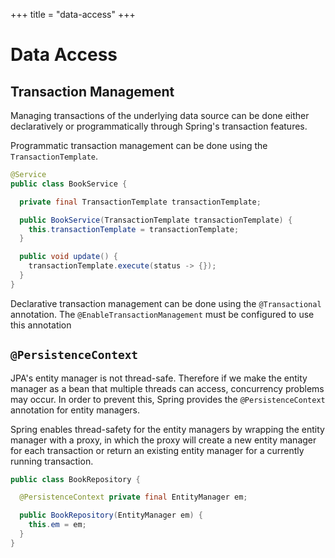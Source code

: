 +++
title = "data-access"
+++

# Data Access

## Transaction Management

Managing transactions of the underlying data source can be done either declaratively or
programmatically through Spring's transaction features.

Programmatic transaction management can be done using the `TransactionTemplate`.

```java
@Service
public class BookService {

  private final TransactionTemplate transactionTemplate;

  public BookService(TransactionTemplate transactionTemplate) {
    this.transactionTemplate = transactionTemplate;
  }

  public void update() {
    transactionTemplate.execute(status -> {});
  }
}
```

Declarative transaction management can be done using the `@Transactional` annotation.
The `@EnableTransactionManagement` must be configured to use this annotation

## `@PersistenceContext`

JPA's entity manager is not thread-safe. Therefore if we make the entity manager as a bean
that multiple threads can access, concurrency problems may occur. In order to prevent this,
Spring provides the `@PersistenceContext` annotation for entity managers.

Spring enables thread-safety for the entity managers by wrapping the entity manager with a
proxy, in which the proxy will create a new entity manager for each transaction or return
an existing entity manager for a currently running transaction.

```java
public class BookRepository {

  @PersistenceContext private final EntityManager em;

  public BookRepository(EntityManager em) {
    this.em = em;
  }
}
```
